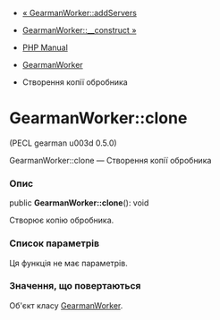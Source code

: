 - [« GearmanWorker::addServers](gearmanworker.addservers.md)
- [GearmanWorker::\_\_construct »](gearmanworker.construct.md)

- [PHP Manual](index.md)
- [GearmanWorker](class.gearmanworker.md)
- Створення копії обробника

# GearmanWorker::clone

(PECL gearman u003d 0.5.0)

GearmanWorker::clone — Створення копії обробника

### Опис

public **GearmanWorker::clone**(): void

Створює копію обробника.

### Список параметрів

Ця функція не має параметрів.

### Значення, що повертаються

Об'єкт класу [GearmanWorker](class.gearmanworker.md).
